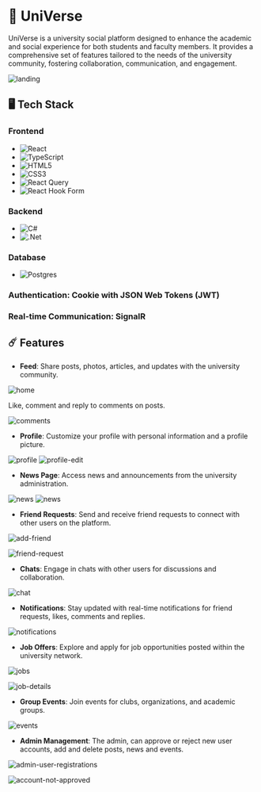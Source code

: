 # 🌌 UniVerse
UniVerse is a university social platform designed to enhance the academic and social experience for both students and faculty members. It provides a comprehensive set of features tailored to the needs of the university community, fostering collaboration, communication, and engagement.

![landing](/Screenshots/landing.jpg)

## 🖥️ Tech Stack

### Frontend
- ![React](https://img.shields.io/badge/react-%2320232a.svg?style=for-the-badge&logo=react&logoColor=%2361DAFB)
- ![TypeScript](https://img.shields.io/badge/typescript-%23007ACC.svg?style=for-the-badge&logo=typescript&logoColor=white)
- ![HTML5](https://img.shields.io/badge/html5-%23E34F26.svg?style=for-the-badge&logo=html5&logoColor=white)
- ![CSS3](https://img.shields.io/badge/css3-%231572B6.svg?style=for-the-badge&logo=css3&logoColor=white)
- ![React Query](https://img.shields.io/badge/-React%20Query-FF4154?style=for-the-badge&logo=react%20query&logoColor=white)
- ![React Hook Form](https://img.shields.io/badge/React%20Hook%20Form-%23EC5990.svg?style=for-the-badge&logo=reacthookform&logoColor=white)    
### Backend
- ![C#](https://img.shields.io/badge/c%23-%23239120.svg?style=for-the-badge&logo=c-sharp&logoColor=white)
- ![.Net](https://img.shields.io/badge/.NET-5C2D91?style=for-the-badge&logo=.net&logoColor=white)
  
### Database 
- ![Postgres](https://img.shields.io/badge/postgres-%23316192.svg?style=for-the-badge&logo=postgresql&logoColor=white)

### Authentication: Cookie with JSON Web Tokens (JWT)
### Real-time Communication: SignalR

## ☄️ Features
-  **Feed**: Share posts, photos, articles, and updates with the university community.
  
![home](/Screenshots/home.jpg)

Like, comment and reply to comments on posts.
  
![comments](/Screenshots/comments.jpg)

- **Profile**: Customize your profile with personal information and a profile picture.
  
![profile](/Screenshots/profile.jpg)
![profile-edit](/Screenshots/profile-edit.jpg)


- **News Page**: Access news and announcements from the university administration.
  
![news](/Screenshots/news.jpg)
![news](/Screenshots/news-details.jpg)

- **Friend Requests**: Send and receive friend requests to connect with other users on the platform.

![add-friend](/Screenshots/add-friend.jpg) 

![friend-request](/Screenshots/friend-request.jpg)

- **Chats**: Engage in chats with other users for discussions and collaboration.

![chat](/Screenshots/chat.jpg) 

- **Notifications**: Stay updated with real-time notifications for friend requests, likes, comments and replies.

![notifications](/Screenshots/notifications.jpg)

- **Job Offers**: Explore and apply for job opportunities posted within the university network.

![jobs](/Screenshots/jobs.jpg) 

![job-details](/Screenshots/job-details.jpg)

- **Group Events**: Join events for clubs, organizations, and academic groups.

![events](/Screenshots/events.jpg) 

- **Admin Management**: The admin, can approve or reject new user accounts, add and delete posts, news and events.

![admin-user-registrations](/Screenshots/admin-user-registrations.jpg) 

![account-not-approved](/Screenshots/account-not-approved.jpg) 
